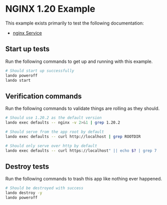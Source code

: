 # NGINX 1.20 Example

This example exists primarily to test the following documentation:

* [nginx Service](https://docs.lando.dev/plugins/nginx)

## Start up tests

Run the following commands to get up and running with this example.

```bash
# Should start up successfully
lando poweroff
lando start
```

## Verification commands

Run the following commands to validate things are rolling as they should.

```bash
# Should use 1.20.2 as the default version
lando exec defaults -- nginx -v 2>&1 | grep 1.20.2

# Should serve from the app root by default
lando exec defaults -- curl http://localhost | grep ROOTDIR

# Should only serve over http by default
lando exec defaults -- curl https://localhost" || echo $? | grep 7
```

## Destroy tests

Run the following commands to trash this app like nothing ever happened.

```bash
# Should be destroyed with success
lando destroy -y
lando poweroff
```

